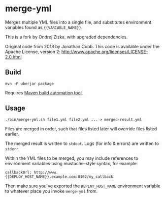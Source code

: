 merge-yml
=========

Merges multiple YML files into a single file, and substitutes environment variables found as `{{VARIABLE_NAME}}`.

This is a fork by Ondrej Zizka, with upgraded dependencies.

Original code from 2013 by Jonathan Cobb.
This code is available under the Apache License, version 2: http://www.apache.org/licenses/LICENSE-2.0.html

## Build

    mvn -P uberjar package
    
Requires [Maven build automation tool](http://maven.apache.org/).


## Usage

    ./bin/merge-yml.sh file1.yml file2.yml ... > merged-result.yml

Files are merged in order, such that files listed later will override files listed earlier.

The merged result is written to `stdout`. Logs (for info & errors) are written to `stderr`.

Within the YML files to be merged, you may include references to environment variables using
mustache-style syntax, for example:

    callbackUrl: http://www.{{DEPLOY_HOST_NAME}}.example.com:8102/my_callback

Then make sure you've exported the `DEPLOY_HOST_NAME` environment variable to whatever place you invoke `merge-yml` from.
